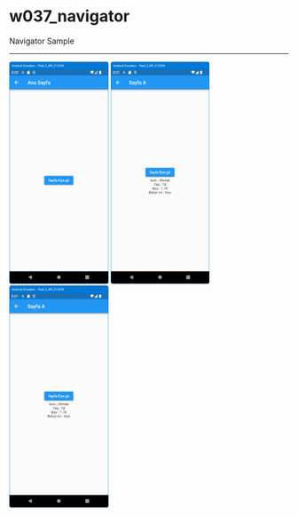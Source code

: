 # w037_navigator

Navigator Sample
<HR>
<img src="https://github.com/VedatBiner/flutter-codes/blob/master/widgets_templates/w037_navigator/screen_shots/img-01.png" height="400em"/>
<img src="https://github.com/VedatBiner/flutter-codes/blob/master/widgets_templates/w037_navigator/screen_shots/img-02.png" height="400em"/>
<img src="https://github.com/VedatBiner/flutter-codes/blob/master/widgets_templates/w037_navigator/screen_shots/img-02.png" height="400em"/>